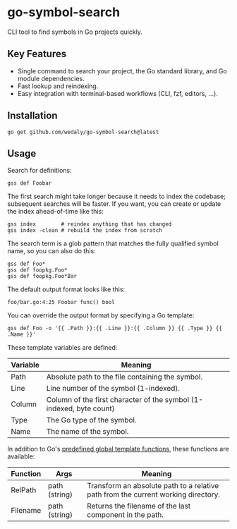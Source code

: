 go-symbol-search
================

CLI tool to find symbols in Go projects quickly.

Key Features
------------

-	Single command to search your project, the Go standard library, and Go module dependencies.
-	Fast lookup and reindexing.
-	Easy integration with terminal-based workflows (CLI, fzf, editors, ...).

Installation
------------

```
go get github.com/wedaly/go-symbol-search@latest
```

Usage
-----

Search for definitions:

```
gss def Foobar
```

The first search might take longer because it needs to index the codebase; subsequent searches will be faster. If you want, you can create or update the index ahead-of-time like this:

```
gss index        # reindex anything that has changed
gss index -clean # rebuild the index from scratch
```

The search term is a glob pattern that matches the fully qualified symbol name, so you can also do this:

```
gss def Foo*
gss def foopkg.Foo*
gss def foopkg.Foo*Bar
```

The default output format looks like this:

```
foo/bar.go:4:25 Foobar func() bool
```

You can override the output format by specifying a Go template:

```
gss def Foo -o '{{ .Path }}:{{ .Line }}:{{ .Column }} {{ .Type }} {{ .Name }}'
```

These template variables are defined:

| Variable | Meaning                                                             |
|----------|---------------------------------------------------------------------|
| Path     | Absolute path to the file containing the symbol.                    |
| Line     | Line number of the symbol (1-indexed).                              |
| Column   | Column of the first character of the symbol (1-indexed, byte count) |
| Type     | The Go type of the symbol.                                          |
| Name     | The name of the symbol.                                             |

In addition to Go's [predefined global template functions](https://pkg.go.dev/text/template#hdr-Functions), these functions are available:

| Function | Args          | Meaning                                                                           |
|----------|---------------|-----------------------------------------------------------------------------------|
| RelPath  | path (string) | Transform an absolute path to a relative path from the current working directory. |
| Filename | path (string) | Returns the filename of the last component in the path.                           |
